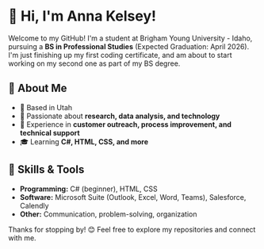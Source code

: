 # 👋 Hi, I'm Anna Kelsey!  

Welcome to my GitHub! I'm a student at Brigham Young University - Idaho, pursuing a **BS in Professional Studies** (Expected Graduation: April 2026).
I'm just finishing up my first coding certificate, and am about to start working on my second one as part of my BS degree.

## 🌟 About Me  
- 📍 Based in Utah  
- 🎯 Passionate about **research, data analysis, and technology**  
- 💼 Experience in **customer outreach, process improvement, and technical support**  
- 🎓 Learning **C#, HTML, CSS, and more**  

## 🚀 Skills & Tools  
- **Programming:** C# (beginner), HTML, CSS  
- **Software:** Microsoft Suite (Outlook, Excel, Word, Teams), Salesforce, Calendly  
- **Other:** Communication, problem-solving, organization  

Thanks for stopping by! 😊 Feel free to explore my repositories and connect with me.  
